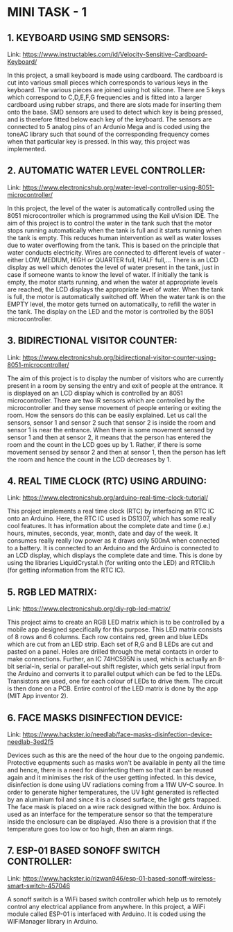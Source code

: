 # MINI TASK - 1

## 1. KEYBOARD USING SMD SENSORS:

Link: https://www.instructables.com/id/Velocity-Sensitive-Cardboard-Keyboard/

In this project, a small keyboard is made using cardboard. The cardboard is cut into various small pieces which corresponds to various keys in the keyboard. The various pieces are joined using hot silicone. There are 5 keys which correspond to C,D,E,F,G frequencies and is fitted into a larger cardboard using rubber straps, and there are slots made for inserting them onto the base. SMD sensors are used to detect which key is being pressed, and is therefore fitted below each key of the keyboard. The sensors are connected to 5 analog pins of an Ardunio Mega and is coded using the toneAC library such that sound of the corresponding frequency comes when that particular key is pressed. In this way, this project was implemented.

## 2. AUTOMATIC WATER LEVEL CONTROLLER:

Link: https://www.electronicshub.org/water-level-controller-using-8051-microcontroller/

In this project, the level of the water is automatically controlled using the 8051 microcontroller which is programmed using the Keil uVision IDE. The aim of this project is to control the water in the tank such that the motor stops running automatically when the tank is full and it starts running when the tank is empty. This reduces human intervention as well as water losses due to water overflowing from the tank. This is based on the principle that water conducts electricity. Wires are connected to different levels of water - either LOW, MEDIUM, HIGH or QUARTER full, HALF full,... There is an LCD display as well which denotes the level of water present in the tank, just in case if someone wants to know the level of water. If initially the tank is empty, the motor starts running, and when the water at appropriate levels are reached, the LCD displays the appropriate level of water. When the tank is full, the motor is automatically switched off. When the water tank is on the EMPTY level, the motor gets turned on automatically, to refill the water in the tank. The display on the LED and the motor is controlled by the 8051 microcontroller.

## 3. BIDIRECTIONAL VISITOR COUNTER:

Link: https://www.electronicshub.org/bidirectional-visitor-counter-using-8051-microcontroller/

The aim of this project is to display the number of visitors who are currently present in a room by sensing the entry and exit of people at the entrance. It is displayed on an LCD display which is controlled by an 8051 microcontroller. There are two IR sensors which are controlled by the microcontroller and they sense movement of people entering or exiting the room. How the sensors do this can be easily explained. Let us call the sensors, sensor 1 and sensor 2 such that sensor 2 is inside the room and sensor 1 is near the entrance. When there is some movement sensed by sensor 1 and then at sensor 2, it means that the person has entered the room and the count in the LCD goes up by 1. Rather, if there is some movement sensed by sensor 2 and then at sensor 1, then the person has left the room and hence the count in the LCD decreases by 1.

## 4. REAL TIME CLOCK (RTC) USING ARDUINO:

Link: https://www.electronicshub.org/arduino-real-time-clock-tutorial/

This project implements a real time clock (RTC) by interfacing an RTC IC onto an Arduino. Here, the RTC IC used is DS1307, which has some really cool features. It has information about the complete date and time (i.e.) hours, minutes, seconds, year, month, date and day of the week. It consumes really really low power as it draws only 500nA when connected to a battery. It is connected to an Arduino and the Arduino is connected to an LCD display, which displays the complete date and time. This is done by using the libraries LiquidCrystal.h (for writing onto the LED) and RTClib.h (for getting information from the RTC IC).

## 5. RGB LED MATRIX:

Link: https://www.electronicshub.org/diy-rgb-led-matrix/

This project aims to create an RGB LED matrix which is to be controlled by a mobile app designed specifically for this purpose. This LED matrix consists of 8 rows and 6 columns. Each row contains red, green and blue LEDs which are cut from an LED strip. Each set of R,G and B LEDs are cut and pasted on a panel. Holes are drilled through the metal contacts in order to make connections. Further, an IC 74HC595N is used, which is actually an 8-bit serial-in, serial or parallel-out shift register, which gets serial input from the Arduino and converts it to parallel output which can be fed to the LEDs. Transistors are used, one for each colour of LEDs to drive them. The circuit is then done on a PCB. Entire control of the LED matrix is done by the app (MIT App inventor 2).

## 6. FACE MASKS DISINFECTION DEVICE:

Link: https://www.hackster.io/needlab/face-masks-disinfection-device-needlab-3ed2f5

Devices such as this are the need of the hour due to the ongoing pandemic. Protective equpments such as masks won't be available in penty all the time and hence, there is a need for disinfecting them so that it can be reused again and it minimises the risk of the user getting infected. In this device, disinfection is done using UV radiations coming from a 11W UV-C source. In order to generate higher temperatures, the UV light generated is reflected by an aluminium foil and since it is a closed surface, the light gets trapped. The face mask is placed on a wire rack designed within the box. Arduino is used as an interface for the temperature sensor so that the temperature inside the enclosure can be displayed. Also there is a provision that if the temperature goes too low or too high, then an alarm rings.

## 7. ESP-01 BASED SONOFF SWITCH CONTROLLER:

Link: https://www.hackster.io/rizwan946/esp-01-based-sonoff-wireless-smart-switch-457046

A sonoff switch is a WiFi based switch controller which help us to remotely control any electrical appliance from anywhere. In this project, a WiFi module called ESP-01 is interfaced with Arduino. It is coded using the WIFiManager library in Arduino.

